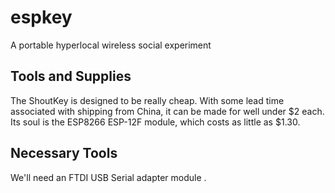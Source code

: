 # espkey
A portable hyperlocal wireless social experiment


## Tools and Supplies

The ShoutKey is designed to be really cheap. With some lead time associated with shipping from China, it can be made for well under $2 each. Its soul is the ESP8266 ESP-12F module, which costs as little as $1.30. 



## Necessary Tools

We'll need an FTDI USB Serial adapter module .

